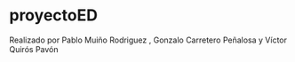 # proyectoED
Realizado por Pablo Muiño Rodriguez , Gonzalo Carretero Peñalosa y Víctor Quirós Pavón
